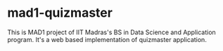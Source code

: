 # mad1-quizmaster
This is MAD1 project of IIT Madras's BS in Data Science and Application program. It's a web based implementation of quizmaster application.
